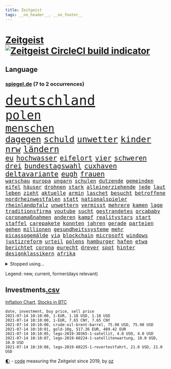 ```yaml
---
title: Zeitgeist
tags: __no_header__, __no_footer__
---
```


# [Zeitgeist](https://oliz.io/zeitgeist/) [![Zeitgeist CircleCI build indicator](https://circleci.com/gh/ooz/zeitgeist.svg?style=shield)](https://circleci.com/gh/ooz/zeitgeist)

## Language

<h3><a href="https://www.spiegel.de" target="_blank">spiegel.de</a> (7 to 2 occurrences)</h3>
<p style="font-family:monospace">
<span style="font-size:32pt"><a href="news_links.html#deutschland" class="current">deutschland</a></span>
<br>
<span style="font-size:28pt"><a href="news_links.html#polen" class="current">polen</a></span>
<br>
<span style="font-size:24pt"><a href="news_links.html#menschen" class="current">menschen</a></span>
<br>
<span style="font-size:20pt"><a href="news_links.html#dagegen" class="current">dagegen</a></span>
<span style="font-size:20pt"><a href="news_links.html#schuld" class="current">schuld</a></span>
<span style="font-size:20pt"><a href="news_links.html#unwetter" class="current">unwetter</a></span>
<span style="font-size:20pt"><a href="news_links.html#kinder" class="current">kinder</a></span>
<span style="font-size:20pt"><a href="news_links.html#nrw" class="current">nrw</a></span>
<span style="font-size:20pt"><a href="news_links.html#ländern" class="current">ländern</a></span>
<br>
<span style="font-size:16pt"><a href="news_links.html#eu" class="current">eu</a></span>
<span style="font-size:16pt"><a href="news_links.html#hochwasser" class="new">hochwasser</a></span>
<span style="font-size:16pt"><a href="news_links.html#eifelort" class="new">eifelort</a></span>
<span style="font-size:16pt"><a href="news_links.html#vier" class="current">vier</a></span>
<span style="font-size:16pt"><a href="news_links.html#schweren" class="current">schweren</a></span>
<span style="font-size:16pt"><a href="news_links.html#drei" class="current">drei</a></span>
<span style="font-size:16pt"><a href="news_links.html#bundestagswahl" class="current">bundestagswahl</a></span>
<span style="font-size:16pt"><a href="news_links.html#cuxhaven" class="new">cuxhaven</a></span>
<span style="font-size:16pt"><a href="news_links.html#deltavariante" class="current">deltavariante</a></span>
<span style="font-size:16pt"><a href="news_links.html#eugh" class="current">eugh</a></span>
<span style="font-size:16pt"><a href="news_links.html#frauen" class="current">frauen</a></span>
<br>
<span style="font-size:12pt"><a href="news_links.html#warschau" class="current">warschau</a></span>
<span style="font-size:12pt"><a href="news_links.html#europa" class="current">europa</a></span>
<span style="font-size:12pt"><a href="news_links.html#ungarn" class="current">ungarn</a></span>
<span style="font-size:12pt"><a href="news_links.html#schulen" class="current">schulen</a></span>
<span style="font-size:12pt"><a href="news_links.html#dutzende" class="current">dutzende</a></span>
<span style="font-size:12pt"><a href="news_links.html#gemeinden" class="current">gemeinden</a></span>
<span style="font-size:12pt"><a href="news_links.html#eifel" class="current">eifel</a></span>
<span style="font-size:12pt"><a href="news_links.html#häuser" class="current">häuser</a></span>
<span style="font-size:12pt"><a href="news_links.html#drohnen" class="current">drohnen</a></span>
<span style="font-size:12pt"><a href="news_links.html#stark" class="current">stark</a></span>
<span style="font-size:12pt"><a href="news_links.html#alleinerziehende" class="current">alleinerziehende</a></span>
<span style="font-size:12pt"><a href="news_links.html#jede" class="current">jede</a></span>
<span style="font-size:12pt"><a href="news_links.html#laut" class="current">laut</a></span>
<span style="font-size:12pt"><a href="news_links.html#leben" class="current">leben</a></span>
<span style="font-size:12pt"><a href="news_links.html#zieht" class="current">zieht</a></span>
<span style="font-size:12pt"><a href="news_links.html#aktuelle" class="current">aktuelle</a></span>
<span style="font-size:12pt"><a href="news_links.html#armin" class="current">armin</a></span>
<span style="font-size:12pt"><a href="news_links.html#laschet" class="current">laschet</a></span>
<span style="font-size:12pt"><a href="news_links.html#besucht" class="current">besucht</a></span>
<span style="font-size:12pt"><a href="news_links.html#betroffene" class="current">betroffene</a></span>
<span style="font-size:12pt"><a href="news_links.html#nordrheinwestfalen" class="current">nordrheinwestfalen</a></span>
<span style="font-size:12pt"><a href="news_links.html#statt" class="current">statt</a></span>
<span style="font-size:12pt"><a href="news_links.html#nationalspieler" class="current">nationalspieler</a></span>
<span style="font-size:12pt"><a href="news_links.html#rheinlandpfalz" class="current">rheinlandpfalz</a></span>
<span style="font-size:12pt"><a href="news_links.html#unwettern" class="current">unwettern</a></span>
<span style="font-size:12pt"><a href="news_links.html#vermisst" class="current">vermisst</a></span>
<span style="font-size:12pt"><a href="news_links.html#mehrere" class="current">mehrere</a></span>
<span style="font-size:12pt"><a href="news_links.html#kamen" class="current">kamen</a></span>
<span style="font-size:12pt"><a href="news_links.html#lage" class="current">lage</a></span>
<span style="font-size:12pt"><a href="news_links.html#traditionsfirma" class="new">traditionsfirma</a></span>
<span style="font-size:12pt"><a href="news_links.html#youtube" class="current">youtube</a></span>
<span style="font-size:12pt"><a href="news_links.html#sucht" class="current">sucht</a></span>
<span style="font-size:12pt"><a href="news_links.html#gestrandetes" class="new">gestrandetes</a></span>
<span style="font-size:12pt"><a href="news_links.html#orcababy" class="new">orcababy</a></span>
<span style="font-size:12pt"><a href="news_links.html#coronamaßnahmen" class="current">coronamaßnahmen</a></span>
<span style="font-size:12pt"><a href="news_links.html#anderen" class="current">anderen</a></span>
<span style="font-size:12pt"><a href="news_links.html#kampf" class="current">kampf</a></span>
<span style="font-size:12pt"><a href="news_links.html#realitystars" class="new">realitystars</a></span>
<span style="font-size:12pt"><a href="news_links.html#start" class="current">start</a></span>
<span style="font-size:12pt"><a href="news_links.html#staffel" class="current">staffel</a></span>
<span style="font-size:12pt"><a href="news_links.html#carepakete" class="new">carepakete</a></span>
<span style="font-size:12pt"><a href="news_links.html#konnten" class="current">konnten</a></span>
<span style="font-size:12pt"><a href="news_links.html#jahren" class="current">jahren</a></span>
<span style="font-size:12pt"><a href="news_links.html#gerade" class="current">gerade</a></span>
<span style="font-size:12pt"><a href="news_links.html#parteien" class="current">parteien</a></span>
<span style="font-size:12pt"><a href="news_links.html#gehen" class="current">gehen</a></span>
<span style="font-size:12pt"><a href="news_links.html#millionen" class="current">millionen</a></span>
<span style="font-size:12pt"><a href="news_links.html#gesundheitssysteme" class="new">gesundheitssysteme</a></span>
<span style="font-size:12pt"><a href="news_links.html#mehr" class="current">mehr</a></span>
<span style="font-size:12pt"><a href="news_links.html#picassogemälde" class="current">picassogemälde</a></span>
<span style="font-size:12pt"><a href="news_links.html#via" class="current">via</a></span>
<span style="font-size:12pt"><a href="news_links.html#blockchain" class="new">blockchain</a></span>
<span style="font-size:12pt"><a href="news_links.html#microsoft" class="current">microsoft</a></span>
<span style="font-size:12pt"><a href="news_links.html#windows" class="current">windows</a></span>
<span style="font-size:12pt"><a href="news_links.html#justizreform" class="new">justizreform</a></span>
<span style="font-size:12pt"><a href="news_links.html#urteil" class="current">urteil</a></span>
<span style="font-size:12pt"><a href="news_links.html#polens" class="current">polens</a></span>
<span style="font-size:12pt"><a href="news_links.html#hamburger" class="current">hamburger</a></span>
<span style="font-size:12pt"><a href="news_links.html#hafen" class="current">hafen</a></span>
<span style="font-size:12pt"><a href="news_links.html#etwa" class="current">etwa</a></span>
<span style="font-size:12pt"><a href="news_links.html#berichtet" class="current">berichtet</a></span>
<span style="font-size:12pt"><a href="news_links.html#corona" class="current">corona</a></span>
<span style="font-size:12pt"><a href="news_links.html#eurecht" class="current">eurecht</a></span>
<span style="font-size:12pt"><a href="news_links.html#dreyer" class="current">dreyer</a></span>
<span style="font-size:12pt"><a href="news_links.html#spot" class="new">spot</a></span>
<span style="font-size:12pt"><a href="news_links.html#hinter" class="current">hinter</a></span>
<span style="font-size:12pt"><a href="news_links.html#designklassikern" class="new">designklassikern</a></span>
<span style="font-size:12pt"><a href="news_links.html#afrika" class="current">afrika</a></span>
</p>
<details>
<summary>Stopped using...</summary>
<p class="former" style="font-size:12pt">
coronafällen(267) daniel(267) kurze(267) schrieb(267) draußen(266) metropole(265) netzwerken(265) spiels(265) abstimmung(264) aufgelöst(264) beschleunigen(264) bestimmen(264) historiker(264) michel(264) oligarchen(264) reiche(264) sam(264) senken(264) taten(264) to(264) abenteuer(263) bochum(263) drama(263) erfahren(263) flieht(263) herrscher(263) timo(263) verschaffen(263) angemessen(262) austritt(262) bitten(262) debüt(262) ernsthaften(262) gleichberechtigung(262) kippe(262) nationen(262) pannen(262) reformen(262) vereinten(262) attackieren(261) euratspräsident(261) gegenseitig(261) konkurrenten(261) lager(261) ludwig(261) lust(261) mannes(261) millionenhöhe(261) moore(261) ring(261) schnee(261) weltweite(261) wohnen(261) übersicht(261) aufsehen(260) beider(260) bernd(260) beschleunigt(260) chelsea(260) einhaltung(260) einzelnen(260) fbi(260) gefangen(260) gewerkschaft(260) kurzarbeitergeld(260) lagern(260) landtagswahl(260) manches(260) mysteriöse(260) oberbürgermeister(260) suspendiert(260) telekom(260) umstrittener(260) usschauspieler(260) vergangene(260) vorsitzenden(260) ärztinnen(260) 89(259) argumente(259) ber(259) beraten(259) bilden(259) bistum(259) coronawarnapp(259) dadurch(259) enger(259) ermöglicht(259) filialen(259) fraktionschef(259) gast(259) halbes(259) haseloff(259) herausforderer(259) kremlkritiker(259) lebte(259) massiver(259) neuem(259) oldtimer(259) pferd(259) reiner(259) runter(259) schriftstellerin(259) theater(259) thunberg(259) trumpregierung(259) verhängte(259) adam(258) bergkarabach(258) besetzung(258) brinkhaus(258) city(258) coronaneuinfektionen(258) drohte(258) flughäfen(258) freut(258) gelegenheit(258) geschaffen(258) halben(258) handlungen(258) meghan(258) märchen(258) priester(258) ralph(258) ruhm(258) ruth(258) schiedsrichter(258) schön(258) sicht(258) studieren(258) unabhängige(258) unionsfraktionschef(258) verabschiedet(258) verhältnis(258) verhängen(258) weitet(258) wählt(258) ärzten(258) beachten(257) doku(257) entsteht(257) hölle(257) jahrhundert(257) konzernchef(257) mächtige(257) netanyahu(257) nordsee(257) rechtfertigt(257) ruhestand(257) schweigen(257) spekuliert(257) staats(257) verluste(257) versagt(257) videokonferenz(257) viren(257) you(257) überzeugt(257) basketball(256) coach(256) dame(256) gewaltig(256) herzogin(256) inmitten(256) kamera(256) klaren(256) lukaschenkos(256) maß(256) online(256) ordnet(256) prägen(256) recherchen(256) redet(256) sächsischen(256) tweet(256) unosicherheitsrat(256) unterschiede(256) verbote(256) wirtschaftsministerium(256) zählen(256) arbeiter(255) ausreichend(255) ausschuss(255) begonnen(255) bildungsforscher(255) brandanschlag(255) experte(255) leid(255) mitarbeiterinnen(255) post(255) schwangerschaft(255) schärfere(255) sports(255) stille(255) streichen(255) woanders(255) zeitweise(255) ausstieg(254) betrugs(254) betrüger(254) breiten(254) charlie(254) hinrichtungen(254) hut(254) indes(254) kanzler(254) kauf(254) lebenslange(254) lieben(254) perfekt(254) pocht(254) polizeigewalt(254) rechts(254) riskiert(254) smartphone(254) swetlana(254) tirol(254) wahlsieg(254) aufbruch(253) aufruf(253) ausfallen(253) australische(253) engagement(253) gastbeitrag(253) mauer(253) schwieg(253) streitkräfte(253) tichanowskaja(253) weltwirtschaft(253) woman(253) zensur(253) abkommen(252) arbeitsbedingungen(252) eskaliert(252) feiertagen(252) hungerstreik(252) jahrhunderts(252) klimaschützer(252) kulissen(252) markt(252) power(252) psychische(252) rat(252) schröder(252) spektakel(252) spekulationen(252) symbol(252) änderte(252) armenische(251) attila(251) betonte(251) diego(251) europaparlament(251) guardiola(251) hildmann(251) israels(251) lakers(251) organisierte(251) pep(251) unten(251) versuchte(251) 19jährige(250) ansprache(250) arbeitsminister(250) busse(250) deutlicher(250) etliche(250) fauci(250) gefeuert(250) i(250) lieferten(250) massenmord(250) moskaus(250) patient(250) rotrotgrün(250) sofia(250) tausenden(250) umfragen(250) verfügt(250) abtreibung(249) auslösen(249) beeinflusst(249) drohe(249) ebenso(249) geschäftsführer(249) haftstrafen(249) image(249) mörder(249) profitierte(249) schief(249) veranstaltungen(249) verspätung(249) vorgaben(249) dresdner(248) großbritanniens(248) kontakte(248) mieten(248) mittelständler(248) quer(248) saarbrücken(248) siegte(248) umweltschutz(248) verurteilen(248) erkenntnisse(247) fdppolitiker(247) initiative(247) kilometern(247) regiert(247) sowohl(247) usdollar(247) verfolgungsjagd(247) wirtschaftsprüfer(247) wähler(247) 17jährigen(246) dar(246) ereignisse(246) inszeniert(246) kardashian(246) lernt(246) mitternacht(246) philipp(246) plastikmüll(246) rechtsaußen(246) spiegelrecherchen(246) spielerinnen(246) befeuern(245) experiment(245) garten(245) gekauft(245) grundgesetz(245) ice(245) kontrollen(245) schlacht(245) berühmte(244) dokumentiert(244) ehepaar(244) erregt(244) jennifer(244) miete(244) patzer(244) pflegekräfte(244) rivale(244) vieles(244) apotheken(243) augenhöhe(243) belegen(243) einheitliche(243) letztes(243) schwachen(243) skeptisch(243) spektakulären(243) testet(243) verbessert(243) finanzierung(242) herz(242) mama(242) mond(242) studiert(242) aufstellen(241) ausgetauscht(241) gefälschte(241) mehrerer(241) ähnlich(241) erfinder(240) ergebnissen(240) exporte(240) karlheinz(240) prognosen(240) reichsten(240) stieß(240) alba(239) einigt(239) karin(239) marx(239) nachbar(239) arztpraxen(238) ausrüstung(238) immerhin(238) kostenlos(238) ran(238) rettungswagen(238) sage(238) signale(238) thüringens(238) tweets(238) vermissen(238) eingreifen(237) prince(237) spanische(237) änderungen(237) architekt(236) hoffnungen(236) nationalen(236) wiener(236) bundes(235) drahtzieher(235) familienministerin(235) liefen(235) zugesetzt(235) einverstanden(234) landet(234) matchwinner(234) schneidet(234) aussehen(233) basis(233) berufsgruppe(233) langsamer(233) oxford(233) rang(233) erfährt(232) erzbischof(232) frauenfußball(232) geheimdienste(232) riesig(232) riskant(232) sound(232) umgebung(232) verkehr(232) videochat(232) akzeptanz(231) austin(231) fahnder(231) geklaut(231) vfb(231) vorfeld(231) anfangen(230) aufgaben(230) erstattet(230) griechischen(230) nebenbei(230) präsenz(230) spaltung(230) stört(230) anlegen(229) begrenzt(229) elektrischen(229) freiwillig(229) insolvenz(229) kongo(229) risikogruppen(229) spannend(229) vereidigt(229) votum(229) kurswechsel(228) moderiert(228) rot(228) tötungsdelikt(228) frontex(227) lettland(227) nieder(227) ruanda(227) wachsen(227) arbeitslose(225) durchschnittlich(225) geht's(225) insolvenzen(225) kasse(225) infektionsschutz(224) justizministerin(224) thüringer(224) wirbel(224) wählerinnen(224) dr(223) plötzlichen(223) seuche(223) grenzschutzagentur(222) jones(222) karrierecoachin(222) maschine(222) pleitewelle(222) teilnehmern(222) reportage(221) rutschte(221) meldungen(220) strafbar(220) afrikas(219) unterbrochen(219) verglichen(219) verhalf(219) flächen(218) graf(218) intensivstationen(218) runden(218) stünden(218) vernichtet(218) drückt(217) empfangen(217) überfordert(217) gewarnt(216) personalie(216) sinkender(216) gefecht(215) impfdosen(215) kriegsverbrechen(215) a7(214) coronaimpfstoffs(214) schulz(214) theorie(214) knapper(213) links(213) segeln(213) biontechimpfstoff(212) dieb(212) dient(212) impfstrategie(212) inhaftierten(212) massaker(212) spiegelspitzengespräch(212) abgeschlagen(211) bitcoins(211) liberalen(210) roethe(210) verschüttet(210) bundesverfassungsgerichts(209) plädieren(209) schieben(209) sprit(209) teuren(209) kurzer(207) delegierten(206) gelogen(206) spiegelredakteurin(206) umgebracht(206) gesichter(205) gestört(205) härtere(205) indiana(205) äthiopischen(205) lopez(204) sicherheitsvorkehrungen(204) vorlegen(204) berufsaussichten(203) fremden(202) höcke(202) höchstens(201) kaisers(201) päckchen(201) bestechung(200) gestalt(200) ratlos(200) schusswechsel(199) gesetzlichen(198) kunstwerke(198) stabil(197) transparenz(197) häuslicher(196) rätseln(196) tobias(196) major(195) knüpft(194) leistungssport(194) wertschätzung(194) zerlegt(194) abgabe(192) bestellen(192) impfzentren(192) mehren(192) schutzsuchende(191) theoretisch(191) bundestagsabgeordneten(190) versteigerung(190) beschaffen(189) bären(189) college(189) klares(189) projekten(188) tierheim(188) verdoppeln(188) astrazenecaimpfstoff(187) behindert(187) milliardäre(187) porträt(187) silas(187) würdigt(187) betreiben(186) eckpunkte(186) 23jährigen(185) drinnen(185) eingetroffen(185) wamangituka(184) scheidung(183) streamingdienste(183) betreten(182) bundesligasaison(182) führungskraft(182) trikots(182) vorbehalte(182) generelle(181) pech(181) arzneimittelbehörde(180) australiens(180) 62(179) explodiert(179) laufende(178) thorsten(178) entführte(177) erschöpfung(177) überwiegend(177) ernennung(176) freigelassen(176) apotheker(175) bronze(175) desaströsen(175) familiengeschichte(175) trocken(174) agentur(173) nährt(173) kz(172) mangelnde(171) berlinale(169) eingesperrt(167) gespritzt(167) impfstoffdosen(167) nhs(167) uskapitol(167) coronamutante(166) serviert(166) monarchin(165) bereichert(164) stationiert(163) enthält(162) knappen(162) anwenden(161) protagonisten(160) vornamen(159) existenzängste(158) aktienkurs(157) cent(156) uber(156) fotostrecke(155) gewinne(155) schönheitsop(155) nordkoreanischen(154) umgebaut(154) beatrix(152) kreuzung(152) fa(151) seidenstraße(151) statistischen(151) wassertemperaturen(150) zwingend(150) hennigwellsow(149) polizeigewerkschaft(148) inakzeptabel(147) offenlegen(147) widerstände(146) eishockeywm(145) haut(144) löscharbeiten(144) briefe(143) fremder(143) erkämpft(141) volles(141) erleichtert(140) mediatorin(140) aufgelösten(139) aufschlag(139) fahrgäste(139) nützen(139) sprengkörper(139) präsidentenamt(138) shitstorm(138) bergleute(137) camper(137) fotografierte(137) koalieren(137) meyer(137) nathalie(137) ostdeutsche(137) abhängen(136) abreise(136) impfpass(136) karriereende(136) kennzahlen(136) oppositionspolitikers(136) rauchen(136) staatsfonds(136) pokal(135) gewisse(134) ostfriesland(134) sexualität(134) abfälle(133) rudert(133) behindern(132) tierschutz(132) afghanistans(131) carolin(131) ewigen(131) radio(131) auschwitz(130) weltraum(130) heiklen(129) staatsschutz(129) euskirchen(128) fahrbahn(128) original(128) aufgebrochen(127) mehrjährigen(127) eventim(126) bewerben(125) friedens(125) kinderbonus(125) meistertitel(125) tabaksteuer(125) walterborjans(125) christie's(124) magische(124) alfons(123) hörmann(123) regierungsbildung(123) verpflichtungen(123) ausfuhren(122) hohenzollern(122) myanmars(122) mönche(122) stutthof(122) gegenseitigen(121) autounfall(120) finanzamt(120) demnächst(119) durchgreifen(119) salvador(119) töne(119) verlobter(119) 4000(118) abwehrspieler(118) verhandlungsfähig(118) konkreten(117) repressionen(117) condor(116) halles(116) josef(116) vierjährigen(116) wiegand(116) dose(115) jersey(115) egoismus(114) elite(113) münchens(113) relevant(113) traumtor(113) feministin(112) medaille(112) votierte(112) entschuldigte(111) gaza(111) hochrechnungen(111) techkonzerne(111) kanye(110) identitären(109) tvstar(109) vulkans(109) skulptur(108) nachlässig(107) gewicht(106) riesen(106) ruin(106) fußballerinnen(105) mcdonald's(105) beschreiben(104) gebildet(104) gespeichert(104) jet(104) konzerte(104) premierministerin(104) schlangenlinien(104) schottlands(103) ständige(103) gesundheitszustand(102) landtagswahlkampf(102) mexikanischen(102) strebt(102) einstecken(101) lockte(101) marvin(101) strafrechtler(101) usbehörde(101) erstellt(100) harrys(100) logik(100) nationaler(100) steuerhinterziehung(100) ausschluss(99) nämlich(98) qrcode(98) schnäppchenschlitten(98) zusammengebrochen(98) bundesjustizministerin(97) laborunfall(97) zurückfordern(97) happy(96) verleihung(96) wahlkreis(96) anziehen(95) bauarbeiter(95) bellingham(95) maskengeschäften(95) neumann(95) privatsender(95) wissenschaftlicher(95) beatmungsgeräte(94) horrende(94) politikern(94) royalen(94) erteilte(93) spitzenkandidaten(93) zimmern(93) à(93) schrott(92) erregte(91) gemeistert(91) importieren(91) kommunalwahlen(91) nebeneinkünfte(91) regimegegner(91) schneefeld(91) datensammlung(90) einfordern(90) übersetzen(90) user(89) 21jähriger(88) beerben(88) kürzung(88) minneapolis(88) verteilten(88) fünfjährige(87) kleinflugzeug(87) vergiftete(87) ausrichten(86) entschlossen(86) kleinflugzeugs(86) patente(86) stapel(86) terrorisieren(86) campus(85) coronaeffekt(85) flixbus(85) gebeten(85) polizeibeamten(85) prestigeprojekt(85) vizeregierungschef(85) abwägen(84) grill(84) hautfarbe(84) koalitionsoptionen(84) landeskriminalamts(84) reichsfahnen(84) reichskriegsflaggen(84) wertet(84) wählerwanderung(84) ameisen(83) fußballverband(83) großveranstaltungen(83) substanz(83) wiederöffnung(83) ken(82) kurioser(82) lobbycontrol(82) mrnaimpfstoffe(82) paralympics(82) ausreichen(81) indischer(81) schenk(81) verhaften(81) angebote(80) aufgerissen(80) ausloten(80) millionenschaden(80) missbrauchsskandals(80) raymond(80) reis(80) sexuellem(80) unschuldige(80) erweiterung(79) missachten(79) schutzausrüstung(79) aufgerollt(78) einräumen(78) homberg(78) inflationsraten(78) rauf(78) reisenden(78) unbedacht(78) amazonserie(77) bergung(77) finanzbranche(77) gestärkt(77) shirts(77) stationen(77) gucken(76) moderation(76) bundesbürger(75) fraglich(75) gespült(75) marketing(75) menstruation(75) periode(75) bulliger(74) böhm(74) han(74) rückenschmerzen(74) kriegt(73) querdenkerdemos(73) rücknahme(73) ungesund(73) fußballeuropameisterschaft(72) kubicki(72) revolutionäre(72) haftanstalt(71) infrastrukturplan(71) chirurgen(70) nützliche(70) professionellen(70) siegkurs(70) tabu(70) thrones(70) unionskandidat(70) ausgesagt(69) einstellung(69) scharfen(69) stoltenberg(69) diktators(68) schwimmstar(68) übersteht(68) pflegereform(67) zugunglück(67) 120000(66) alcatraz(65) eingefangen(65) erfülle(65) frauenbundesliga(65) kanten(65) louvre(65) mindestbesteuerung(65) ostbeauftragter(65) wanderwitz(65) wüste(65) jahrtausende(64) nordkoreanische(64) trinkempfehlungen(64) wettbewerbsvorteil(64) exverfassungsschutzchef(63) geehrt(63) testspiel(63) videoanalyse(63) comedian(62) gauland(62) graue(62) südsee(62) wiederbelebung(62) feministischen(61) natogeneralsekretär(61) ofen(61) testlabor(61) kleinzureden(60) knappe(60) waldflächen(60) zenit(60) zettel(60) ambitionen(59) milliardenschweren(59) neukölln(59) rangeln(59) traumatischen(59) überholmanöver(59) 24000(58) android(58) beängstigend(58) erwachsen(58) klimaaktivisten(58) spender(58) verkünden(58) vorgesetzten(58) abbiegen(57) echo(57) nötigen(57) unglücklich(57) aufgewachsen(56) christsozialen(56) entschlüsseln(56) heimbewohner(56) kolonialgeschichte(56) konservativer(56) popularität(55) straßenbahn(55) unwürdige(55) bewiesen(54) extremisten(54) natostaaten(54) niemandem(54) schauspielhaus(54) verwirren(54) öffneten(54) henderson(53) kapstadt(53) silent(53) ärmeln(53) bereite(52) debbie(52) fahrzeugen(52) klassenraum(52) bekanntheit(51) tvshow(51) videostreams(51) ökopartei(51) dino(50) gewährt(50) positivem(50) superleagueklubs(50) todesfall(50) untauglich(50) 2045(49) 31jährigen(49) aufeinandertreffen(49) befördert(49) bio(49) entwickelten(49) geschlechtsneutrale(49) kanton(49) sextape(49) embolo(48) empathie(48) erfolgsrezept(48) finales(48) klimaschädliche(48) louisa(48) maike(48) menschlichen(48) vwmanager(48) überraschte(48) ablösen(47) blue(47) getesteten(47) gewinnerin(47) jasmin(47) origin(47) simone(47) verschollenes(47) zusehends(47) exvwchef(46) gratulieren(46) rolls(46) stromerzeugung(46) vita(46) winterkorn(46) burnout(45) diversen(45) professur(45) reinhard(45) stillen(45) winken(45) jacke(44) notop(44) selbstständigen(44) vorgelesen(44) 2027(43) gebürtigen(43) ermittelte(42) ethikkommission(42) fremdbestimmt(42) milliardenschaden(42) quadrate(42) aufwind(41) bemerkenswerten(41) bo(41) bundesverdienstkreuz(41) co₂preis(41) meerenge(41) miserabel(41) nationaltrainer(41) nobelpreisträger(41) verbannen(41) verfilmung(41) beschlossene(40) jeweils(40) produkt(40) trier(40) unangenehm(40) arbeitern(39) buchstäblich(39) mitbewohnerin(39) verscharrt(39) hinzu(38) intensivpfleger(38) nsu(38) verkündete(38) vorständen(38) highlight(37) postbank(37) svenja(37) arzneimittelhersteller(36) autoattacke(36) greg(36) janlennard(36) jüdischen(36) konzerngründer(36) mögliches(36) patentaussetzung(36) politikwissenschaftler(36) schönheit(36) struff(36) wohnheim(36) gebeutelte(35) life(35) niederländerin(35) restart(35) schlägerei(35) sexiest(35) wirtschaftsmacht(35) zweitstärkste(35) 41jährige(34) 800(34) meghans(34) melania(34) verordnet(34) behielt(33) bildungsminister(33) doppel(33) einkommens(33) einzel(33) muslimische(33) prozentpunkte(33) reguläre(33) steuerfahnder(33) bedrohlich(32) grillgut(32) industriestaaten(32) nachbesserungen(32) netanjahu(32) überdauert(32) 60jährigen(31) kontroversen(31) laster(31) mountbattenwindsor(31) tories(31) tvreportage(31) ängste(31) anstoß(30) cochef(30) gewerkschafter(30) ticket(30) triumphieren(30) vertrat(30) gegend(29) genossen(29) hackerangriffs(29) riskieren(29) spruchs(29) sächsische(29) abstürzen(28) bezeichnen(28) elternteil(28) internetbetrüger(28) kommentieren(28) militärschläge(28) papa(28) polittalk(28) selbstbewusstsein(28) soziales(28) südseeinsel(28) bailey(27) befugnisse(27) cut(27) finanznöten(27) kluft(27) story(27) warnschuss(27) abrechnung(26) begabungen(26) coronamaskenpflicht(26) grauen(26) metropolregion(26) paritätische(26) riesiger(26) schmähungen(26) 15gradziel(25) ausnahmefällen(25) despoten(25) deutschkolumne(25) erwärmt(25) zurückgeschickt(25) 47jähriger(24) handwerker(24) hummels(24) mats(24) medienbüros(24) 3daudio(23) bewertungen(23) erweitern(23) medienhochhaus(23) patientenschützer(23) verräter(23) weltbank(23) zentralrat(23) 44jähriger(22) auszuschließen(22) unbrauchbar(22) ellenbogen(21) landesliste(21) psyche(21) stärkeren(21) 22jährigen(20) bezwingen(20) ferienflieger(20) klettern(20) lehren(20) sichtbarkeit(20) überstunden(20) abschneiden(19) ausstellen(19) bloggers(19) cem(19) hochumstritten(19) leonie(19) museums(19) synagoge(19) vertrauter(19) balkan(18) erzwungen(18) forderten(18) heiratete(18) intensivmedizinern(18) kreditkartendaten(18) lago(18) maggiore(18) missfällt(18) oppositioneller(18) seilbahnunglück(18) tank(18) familienministerium(17) jahresende(17) sekte(17) benzinpreise(16) hüskens(16) jebsen(16) laborlecktheorie(16) lydia(16) nrwcdu(16) sasha(16) verendeten(16) warnstreik(16) brandbrief(15) emotionen(15) machenschaften(15) oppositionsführerin(15) preistreiber(15) wasserschaden(15) wiedereröffnen(15) allgegenwärtig(14) kritischem(14) leclerc(14) nyiragongo(14) tribüne(14) u21nationalmannschaft(14) vergütungen(14) wagens(14) abtrünnige(13) ferraripilot(13) fünfjähriger(13) jacht(13) millionenpublikum(13) minsk(13) naftali(13) tenniswelt(13) turnierspiel(13) bundesbehörden(12) covpass(12) erzwungenen(12) lafontaine(12) linkenabgeordnete(12) oskar(12) schwiegermutter(12) asylpolitik(11) diplomatisch(11) klaut(11) marin(11) rechtsnationalisten(11) sechzigerjahre(11) sexy(11) unterbinden(11) verbrecher(11) zukünftigen(11)
</p>
</details>
<p>Legend: <span class="new">new</span>, <span class="current">current</span>, <span class="former">former(days relevant)</span></p>

## Investments[.csv](investments.csv)

[Inflation Chart](https://inflationchart.com),
[Stocks in BTC](https://stonksinbtc.xyz/)

```
date, investment, buy price, sell price
2021-07-14 10:10:00, 1-EUR, 1.18 USD, 1.18 USD
2021-07-14 10:10:00, 1-EUR, 7.65 CNY, 7.65 CNY
2021-07-14 10:10:00, crude-oil-brent-barrel, 75.98 USD, 75.98 USD
2021-07-14 10:10:01, gold-10g, 517.36 EUR, 489.42 EUR
2021-07-14 10:10:05, lego-2019-30365-1-satellit, 4.0 USD, 4.0 USD
2021-07-14 10:10:07, lego-2019-60224-1-satellitenwartung, 10.0 USD, 10.0 USD
2021-07-14 10:10:08, lego-2019-60225-1-rovertestfahrt, 21.0 USD, 21.0 USD
```

<footer>
<a href="javascript:toggleTheme()" class="nav">🌓</a>
- <a href="https://github.com/ooz/zeitgeist">code</a> measuring the Zeitgeist since 2019, by <a href="https://oliz.io">oz</a>
</footer>
